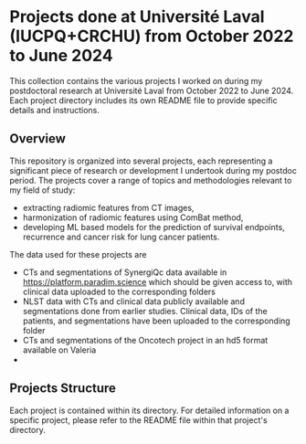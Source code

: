 # Projects done at Université Laval (IUCPQ+CRCHU) from October 2022 to June 2024

This collection contains the various projects I worked on during my postdoctoral research at Université Laval from October 2022 to June 2024. Each project directory includes its own README file to provide specific details and instructions.

## Overview

This repository is organized into several projects, each representing a significant piece of research or development I undertook during my postdoc period. 
The projects cover a range of topics and methodologies relevant to my field of study:
- extracting radiomic features from CT images,
- harmonization of radiomic features using ComBat method,
- developing ML based models for the prediction of survival endpoints, recurrence and cancer risk for lung cancer patients. 

The data used for these projects are
- CTs and segmentations of SynergiQc data available in https://platform.paradim.science which should be given access to, with clinical data uploaded to the corresponding folders
- NLST data with CTs and clinical data publicly available and segmentations done from earlier studies. Clinical data, IDs of the patients, and segmentations have been uploaded to the corresponding folder
- CTs and segmentations of the Oncotech project in an hd5 format available on Valeria
- 
## Projects Structure

Each project is contained within its directory. For detailed information on a specific project, please refer to the README file within that project's directory.

